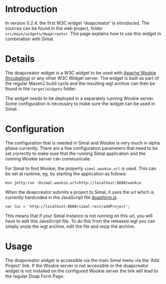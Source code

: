 # Introduction #

In version 0.2.4. the first W3C widget 'doapcreator' is introduced. The sources can be found in the web project, folder `src/main/widgets/doapcreator`. This page explains how to use this widget in combination with Simal.

# Details #

The doapcreator widget is a W3C widget to be used with [Apache Wookie (Incubating)](http://incubator.apache.org/wookie) or any other W3C Widget server. The widget is built as part of the regular Maven2 build cycle and the resulting wgt archive can then be found in the `target/widgets` folder.

The widget needs to be deployed in a separately running Wookie server. Some configuration is necessary to make sure the widget can be used in Simal.

# Configuration #

The configuration that is needed in Simal and Wookie is very much in alpha phase currently. There are a few configuration parameters that need to be set correctly to make sure that the running Simal application and the running Wookie server can communicate.

For Simal to find Wookie, the property `simal.wookie.url` is used. This can be set at runtime, eg. by starting the application as follows:

```
mvn jetty:run -Dsimal.wookie.url=http://localhost:8888/wookie
```

When the doapcreator submits a project to Simal, it uses the url which is currently hardcoded in the JavaScript file [doapform.js](https://simal.googlecode.com/svn/trunk/uk.ac.osswatch.simal.web/src/main/widgets/doapcreator/scripts/doapform.js):

```
var loc = 'http://localhost:8080/simal-rest/addProject';
```

This means that if your Simal instance is not running on this url, you will have to edit this JavaScript file. To do this from the released wgt you can simply unzip the wgt archive, edit the file and rezip the archive.

# Usage #

The doapcreator widget is accessible via the main Simal menu via the 'Add Project' link. If the Wookie server is not accessible or the doapcreator widget is not installed on the configured Wookie server the link will lead to the regular Doap Form Page.